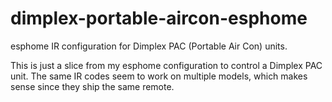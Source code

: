 # dimplex-portable-aircon-esphome
esphome IR configuration for Dimplex PAC (Portable Air Con) units. 

This is just a slice from my esphome configuration to control a Dimplex PAC unit. The same IR codes seem to work on multiple models, which makes sense since they ship the same remote.
